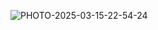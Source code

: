 ![PHOTO-2025-03-15-22-54-24](https://github.com/user-attachments/assets/f8fe0b01-96b8-4a91-b2fa-39b5d14f7df3)

